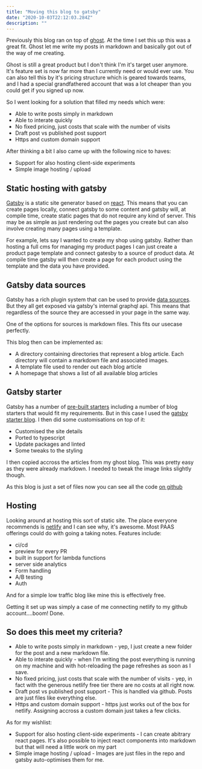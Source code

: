 ```yaml
---
title: "Moving this blog to gatsby"
date: "2020-10-03T22:12:03.284Z"
description: ""
---
```


Previously this blog ran on top of [ghost](https://ghost.org/). At the time I set this up this was a great fit. Ghost let me write my posts in markdown and basically got out of the way of me creating.

Ghost is still a great product but I don't think I'm it's target user anymore. It's feature set is now far more than I currently need or would ever use. You can also tell this by it's pricing structure which is geared towards teams, and I had a special grandfathered account that was a lot cheaper than you could get if you signed up now.

So I went looking for a solution that filled my needs which were:

- Able to write posts simply in markdown
- Able to interate quickly
- No fixed pricing, just costs that scale with the number of visits
- Draft post vs published post support
- Https and custom domain support

After thinking a bit I also came up with the following nice to haves:

- Support for also hosting client-side experiments
- Simple image hosting / upload

## Static hosting with gatsby

[Gatsby](https://www.gatsbyjs.com/) is a static site generator based on [react](https://reactjs.org/). This means that you can create pages locally, connect gatsby to some content and gatsby will, at compile time, create static pages that do not require any kind of server. This may be as simple as just rendering out the pages you create but can also involve creating many pages using a template.

For example, lets say I wanted to create my shop using gatsby. Rather than hosting a full cms for managing my product pages I can just create a product page template and connect gatesby to a source of product data. At compile time gatsby will then create a page for each product using the template and the data you have provided.

## Gatsby data sources

Gatsby has a rich plugin system that can be used to provide [data sources](https://www.gatsbyjs.com/docs/content-and-data/). But they all get exposed via gatsby's internal graphql api. This means that regardless of the source they are accessed in your page in the same way.

One of the options for sources is markdown files. This fits our usecase perfectly.

This blog then can be implemented as:

- A directory containing directories that represent a blog article. Each directory will contain a markdown file and associated images.
- A template file used to render out each blog article
- A homepage that shows a list of all available blog articles

## Gatsby starter

Gatsby has a number of [pre-built starters](https://www.gatsbyjs.com/starters/?v=2) including a number of blog starters that would fit my requirements. But in this case I used the [gatsby starter blog](https://www.gatsbyjs.com/starters/gatsbyjs/gatsby-starter-blog/). I then did some customisations on top of it:

- Customised the site details
- Ported to typescript
- Update packages and linted
- Some tweaks to the styling

I then copied accross the articles from my ghost blog. This was pretty easy as they were already markdown. I needed to tweak the image links slightly though.

As this blog is just a set of files now you can see all the code [on github](https://github.com/stevejhiggs/blog)

## Hosting

Looking around at hosting this sort of static site. The place everyone recommends is [netlify](https://www.netlify.com/) and I can see why, it's awesome. Most PAAS offerings could do with going a taking notes. Features include:

- ci/cd
- preview for every PR
- built in support for lambda functions
- server side analytics
- Form handling
- A/B testing
- Auth

And for a simple low traffic blog like mine this is effectively free.

Getting it set up was simply a case of me connecting netlify to my github account....boom! Done.

## So does this meet my criteria?

- Able to write posts simply in markdown - yep, I just create a new folder for the post and a new markdown file.
- Able to interate quickly - when I'm writing the post everything is running on my machine and with hot-reloading the page refreshes as soon as I save.
- No fixed pricing, just costs that scale with the number of visits - yep, in fact with the generous netlify free tier there are no costs at all right now.
- Draft post vs published post support - This is handled via github. Posts are just files like everything else.
- Https and custom domain support - https just works out of the box for netlify. Assigning accross a custom domain just takes a few clicks.

As for my wishlist:

- Support for also hosting client-side experiments - I can create abitrary react pages. It's also possible to inject react components into markdown but that will need a little work on my part
- Simple image hosting / upload - Images are just files in the repo and gatsby auto-optimises them for me.
